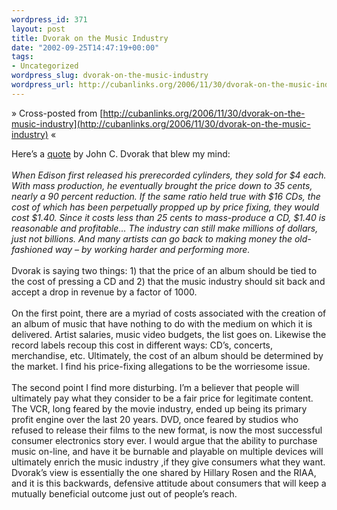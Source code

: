 ```yaml
--- 
wordpress_id: 371
layout: post
title: Dvorak on the Music Industry
date: "2002-09-25T14:47:19+00:00"
tags: 
- Uncategorized
wordpress_slug: dvorak-on-the-music-industry
wordpress_url: http://cubanlinks.org/2006/11/30/dvorak-on-the-music-industry
---
```

&raquo; Cross-posted from [http://cubanlinks.org/2006/11/30/dvorak-on-the-music-industry](http://cubanlinks.org/2006/11/30/dvorak-on-the-music-industry) &laquo;

<p>Here&#8217;s a <a href="http://www.pcmag.com/article2/0,4149,548513,00.asp" title="One Buck Forty or Die">quote</a> by John C. Dvorak that blew my mind:<br/><br/>
<i>When Edison first released his prerecorded cylinders, they sold for $4 each. With mass production, he eventually brought the price down to 35 cents, nearly a 90 percent reduction. If the same ratio held true with $16 CDs, the cost of which has been perpetually propped up by price fixing, they would cost $1.40. Since it costs less than 25 cents to mass-produce a CD, $1.40 is reasonable and profitable&#8230; The industry can still make millions of dollars, just not billions. And many artists can go back to making money the old-fashioned way &#8211; by working harder and performing more.</i><br/><br/>
Dvorak is saying two things: 1) that the price of an album should be tied to the cost of pressing a CD and 2) that the music industry should sit back and accept a drop in revenue by a factor of 1000.<br/><br/>
On the first point, there are a myriad of costs associated with the creation of an album of music that have nothing to do with the medium on which it is delivered.  Artist salaries, music video budgets, the list goes on.  Likewise the record labels recoup this cost in different ways: CD&#8217;s, concerts, merchandise, etc.  Ultimately, the cost of an album should be determined by the market.  I find his price-fixing allegations to be the worriesome issue.<br/><br/>
The second point I find more disturbing.  I&#8217;m a believer that people will ultimately pay what they consider to be a fair price for legitimate content.  The <span class="caps">VCR</span>, long feared by the movie industry, ended up being its primary profit engine over the last 20 years.  <span class="caps">DVD</span>, once feared by studios who refused to release their films to the new format, is now the most successful consumer electronics story ever.  I would argue that the ability to purchase music on-line, and have it be burnable and playable on multiple devices will ultimately enrich the music industry ,if they give consumers what they want.  Dvorak&#8217;s view is essentially the one shared by Hillary Rosen and the <span class="caps">RIAA</span>, and it is this backwards, defensive attitude about consumers that will keep a mutually beneficial outcome just out of people&#8217;s reach.</p>
